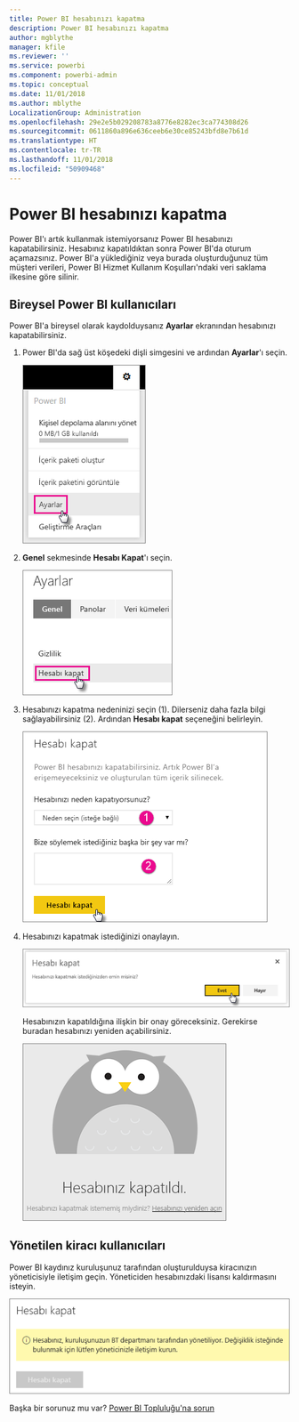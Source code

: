 ```yaml
---
title: Power BI hesabınızı kapatma
description: Power BI hesabınızı kapatma
author: mgblythe
manager: kfile
ms.reviewer: ''
ms.service: powerbi
ms.component: powerbi-admin
ms.topic: conceptual
ms.date: 11/01/2018
ms.author: mblythe
LocalizationGroup: Administration
ms.openlocfilehash: 29e2e5b029208783a8776e8282ec3ca774308d26
ms.sourcegitcommit: 0611860a896e636ceeb6e30ce85243bfd8e7b61d
ms.translationtype: HT
ms.contentlocale: tr-TR
ms.lasthandoff: 11/01/2018
ms.locfileid: "50909468"
---
```

# <a name="closing-your-power-bi-account"></a>Power BI hesabınızı kapatma

Power BI'ı artık kullanmak istemiyorsanız Power BI hesabınızı kapatabilirsiniz.  Hesabınız kapatıldıktan sonra Power BI'da oturum açamazsınız. Power BI'a yüklediğiniz veya burada oluşturduğunuz tüm müşteri verileri, Power BI Hizmet Kullanım Koşulları'ndaki veri saklama ilkesine göre silinir.

## <a name="individual-power-bi-users"></a>Bireysel Power BI kullanıcıları

Power BI'a bireysel olarak kaydolduysanız **Ayarlar** ekranından hesabınızı kapatabilirsiniz.

1. Power BI'da sağ üst köşedeki dişli simgesini ve ardından **Ayarlar**'ı seçin.

    ![Ayarlar](media/service-admin-closing-your-account/closeaccount-settings.png)

1. **Genel** sekmesinde **Hesabı Kapat**'ı seçin.

    ![Hesabı kapat](media/service-admin-closing-your-account/closeaccount-settings2.png)

1. Hesabınızı kapatma nedeninizi seçin (1). Dilerseniz daha fazla bilgi sağlayabilirsiniz (2). Ardından **Hesabı kapat** seçeneğini belirleyin.

    ![Bir neden seçin](media/service-admin-closing-your-account/closeaccount-settings3.png)

1. Hesabınızı kapatmak istediğinizi onaylayın.

    ![Kapatma işlemini onaylayın](media/service-admin-closing-your-account/closeaccount-settings4.png)

    Hesabınızın kapatıldığına ilişkin bir onay göreceksiniz. Gerekirse buradan hesabınızı yeniden açabilirsiniz.

    ![Hesap onayı](media/service-admin-closing-your-account/closeaccount-settings5.png)

## <a name="managed-tenant-users"></a>Yönetilen kiracı kullanıcıları

Power BI kaydınız kuruluşunuz tarafından oluşturulduysa kiracınızın yöneticisiyle iletişim geçin. Yöneticiden hesabınızdaki lisansı kaldırmasını isteyin.

![Yönetilen hesabı kapatma](media/service-admin-closing-your-account/closeaccountmanaged.png)

Başka bir sorunuz mu var? [Power BI Topluluğu'na sorun](http://community.powerbi.com/)